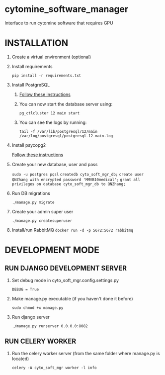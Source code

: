 # cytomine_software_manager
Interface to run cytomine software that requires GPU


# INSTALLATION
1. Create a virtual environment (optional)

2. Install requirements

   `pip install -r requirements.txt`

3. Install PostgreSQL
    1. [Follow these instructions](https://www.postgresql.org/download/linux/ubuntu/)
    2. You can now start the database server using:

  	   `pg_ctlcluster 12 main start`

    2. You can see the logs by running:

	   `tail -f /var/lib/postgresql/12/main /var/log/postgresql/postgresql-12-main.log`

4. Install psycopg2

   [Follow these instructions](https://www.psycopg.org/docs/install.html)

5. Create your new database, user and pass

	`sudo -u postgres pqsl`
	`createdb cyto_soft_mgr_db;`
	`create user QNZhang with encrypted password 'MMVB10medical';`
	`grant all privileges on database cyto_soft_mgr_db to QNZhang;`

6. Run DB migrations

	`./manage.py migrate`

7. Create your admin super user

	`./manage.py createsuperuser`

8. Install/run RabbitMQ
    `docker run -d -p 5672:5672 rabbitmq`



# DEVELOPMENT MODE

## RUN DJANGO DEVELOPMENT SERVER

1. Set debug mode in cyto_soft_mgr.config.settings.py

	`DEBUG = True`

2. Make manage.py executable (if you haven't done it before)

    `sudo chmod +x manage.py`

3. Run django server

    `./manage.py runserver 0.0.0.0:8082`


## RUN CELERY WORKER

1. Run the celery worker server (from the same folder where manage.py is located)

	`celery -A cyto_soft_mgr worker -l info`
